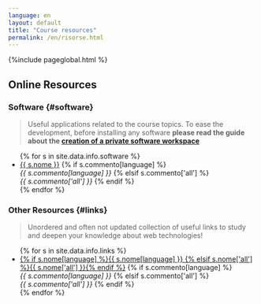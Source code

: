```yaml
---
language: en
layout: default
title: "Course resources"
permalink: /en/risorse.html
---
```


{%include pageglobal.html %}

## Online Resources

### Software  {#software}

> Useful applications related to the course topics. To ease the development, before installing any software **please read the guide about the [creation of a private software workspace](/en/workspace)**

<ul>
{% for s in site.data.info.software %}<li> 
<a href="{{ s.url }}">{{ s.nome }}</a>
{% if s.commento[language] %}   <br/><em>{{ s.commento[language] }}</em>
{% elsif s.commento['all'] %}   <br/><em>{{ s.commento['all'] }}</em> 
{% endif %}</li>{% endfor %}
</ul>

### Other Resources {#links}

> Unordered and often not updated collection of useful links to study and deepen your knowledge about web technologies!

<ul>
{% for s in site.data.info.links %}<li> 
<a href="{{ s.url }}">{% if s.nome[language] %}{{ s.nome[language] }}
{% elsif s.nome['all'] %}{{ s.nome['all'] }}{% endif %}</a>
{% if s.commento[language] %}   <br/><em>{{ s.commento[language] }}</em>
{% elsif s.commento['all'] %}   <br/><em>{{ s.commento['all'] }}</em> 
{% endif %}</li>{% endfor %}
</ul>

